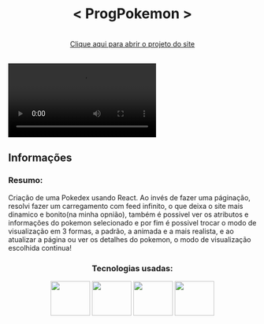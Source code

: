 <h1  align="center">< ProgPokemon ></h1>

 <br>
 <div align="center">
<a href="https://prog-pokemon.vercel.app">Clique aqui para abrir o projeto do site</a>
 </div>
 <br>
 
 <video src="https://user-images.githubusercontent.com/104663666/186297569-dc69b6ff-fbe0-4978-b8f4-aea502487224.mp4"></video>
 <br>
 


<h2>Informações</h2>
  
<h3>Resumo:</h3>  Criação de uma Pokedex usando React. Ao invés de fazer uma páginação, resolvi fazer um carregamento com feed infinito, o que deixa o site mais dinamico e bonito(na minha opnião), também é possivel ver os atributos e informações do pokemon selecionado e por fim é possivel trocar o modo de visualização em 3 formas, a padrão, a animada e a mais realista, e ao atualizar a página ou ver os detalhes do pokemon, o modo de visualização escolhida continua!
  
 <br>
 
<div align="center">
<h3>Tecnologias usadas:</h3>
 
 <div>
 <img height="70" width="80" src="https://cdn.jsdelivr.net/gh/devicons/devicon/icons/html5/html5-original.svg" />
 <img height="70" width="80" src="https://cdn.jsdelivr.net/gh/devicons/devicon/icons/css3/css3-original.svg" />
 <img height="70" width="80" src="https://cdn.jsdelivr.net/gh/devicons/devicon/icons/javascript/javascript-plain.svg" />
 <img height="70" width="80" src="https://cdn.jsdelivr.net/gh/devicons/devicon/icons/react/react-original.svg" />

  
 </div>
 </div>
